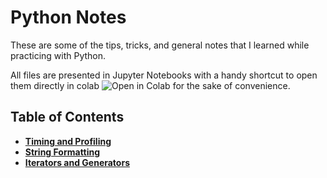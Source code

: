# Python Notes

These are some of the tips, tricks, and general notes that I learned while practicing with Python.

All files are presented in Jupyter Notebooks with a handy shortcut to open them directly in colab  <img src="https://colab.research.google.com/assets/colab-badge.svg" alt="Open in Colab" title="Open and Execute in Google Colaboratory"> for the sake of convenience.

## Table of Contents
* **[Timing and Profiling](Timing%20and%20Profiling%20Python%20code)**
* **[String Formatting](String%20Formatting)**
* **[Iterators and Generators](Iterators%20and%20Generators)**